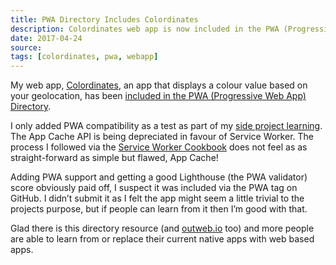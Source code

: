 ```yaml
---
title: PWA Directory Includes Colordinates
description: Colordinates web app is now included in the PWA (Progressive Web App) Directory
date: 2017-04-24
source: 
tags: [colordinates, pwa, webapp]
---
```

My web app, [Colordinates](/blog/colordinates/), an app that displays a colour value based on your geolocation, has been [included in the PWA (Progressive Web App) Directory](https://pwa-directory.appspot.com/pwas/5638503354335232). 

I only added PWA compatibility as a test as part of my [side project learning](/blog/side-project-learning/). The App Cache API is being depreciated in favour of Service Worker. The process I followed via the [Service Worker Cookbook](https://serviceworke.rs/) does not feel as as straight-forward as simple but flawed, App Cache!

Adding PWA support and getting a good Lighthouse (the PWA validator) score obviously paid off, I suspect it was included via the PWA tag on GitHub. I didn’t submit it as I felt the app might seem a little trivial to the projects purpose, but if people can learn from it then I’m good with that. 

Glad there is this directory resource (and [outweb.io](https://outweb.io/) too) and more people are able to learn from or replace their current native apps with web based apps.